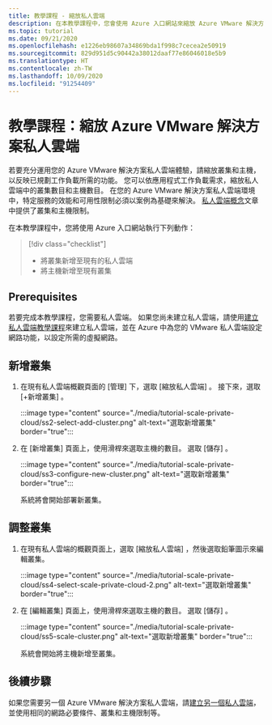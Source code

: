 ```yaml
---
title: 教學課程 - 縮放私人雲端
description: 在本教學課程中，您會使用 Azure 入口網站來縮放 Azure VMware 解決方案私人雲端。
ms.topic: tutorial
ms.date: 09/21/2020
ms.openlocfilehash: e1226eb98607a34869bda1f998c7cecea2e50919
ms.sourcegitcommit: 829d951d5c90442a38012daaf77e86046018e5b9
ms.translationtype: HT
ms.contentlocale: zh-TW
ms.lasthandoff: 10/09/2020
ms.locfileid: "91254409"
---
```

# <a name="tutorial-scale-an-azure-vmware-solution-private-cloud"></a>教學課程：縮放 Azure VMware 解決方案私人雲端

若要充分運用您的 Azure VMware 解決方案私人雲端體驗，請縮放叢集和主機，以反映已規劃工作負載所需的功能。 您可以依應用程式工作負載需求，縮放私人雲端中的叢集數目和主機數目。 在您的 Azure VMware 解決方案私人雲端環境中，特定服務的效能和可用性限制必須以案例為基礎來解決。 [私人雲端概念](concepts-private-clouds-clusters.md)文章中提供了叢集和主機限制。

在本教學課程中，您將使用 Azure 入口網站執行下列動作：

> [!div class="checklist"]
> * 將叢集新增至現有的私人雲端
> * 將主機新增至現有叢集

## <a name="prerequisites"></a>Prerequisites

若要完成本教學課程，您需要私人雲端。 如果您尚未建立私人雲端，請使用[建立私人雲端教學課程](tutorial-create-private-cloud.md)來建立私人雲端，並在 Azure 中為您的 VMware 私人雲端設定網路功能，以設定所需的虛擬網路。

## <a name="add-a-new-cluster"></a>新增叢集

1. 在現有私人雲端概觀頁面的 [管理]  下，選取 [縮放私人雲端]  。 接下來，選取 [+新增叢集]  。

   :::image type="content" source="./media/tutorial-scale-private-cloud/ss2-select-add-cluster.png" alt-text="選取新增叢集" border="true":::

1. 在 [新增叢集]  頁面上，使用滑桿來選取主機的數目。 選取 [儲存]  。

   :::image type="content" source="./media/tutorial-scale-private-cloud/ss3-configure-new-cluster.png" alt-text="選取新增叢集" border="true":::

   系統將會開始部署新叢集。

## <a name="scale-a-cluster"></a>調整叢集 

1. 在現有私人雲端的概觀頁面上，選取 [縮放私人雲端]  ，然後選取鉛筆圖示來編輯叢集。

   :::image type="content" source="./media/tutorial-scale-private-cloud/ss4-select-scale-private-cloud-2.png" alt-text="選取新增叢集" border="true":::

1. 在 [編輯叢集]  頁面上，使用滑桿來選取主機的數目。 選取 [儲存]  。

   :::image type="content" source="./media/tutorial-scale-private-cloud/ss5-scale-cluster.png" alt-text="選取新增叢集" border="true":::

   系統會開始將主機新增至叢集。

## <a name="next-steps"></a>後續步驟

如果您需要另一個 Azure VMware 解決方案私人雲端，請[建立另一個私人雲端](tutorial-create-private-cloud.md)，並使用相同的網路必要條件、叢集和主機限制等。

<!-- LINKS - external-->

<!-- LINKS - internal -->
